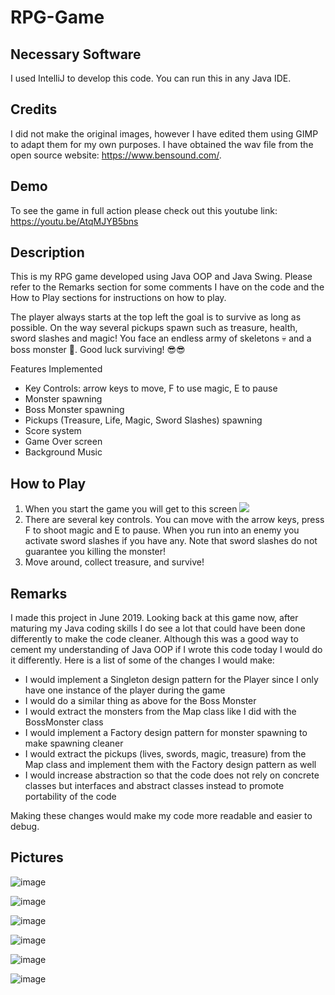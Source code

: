 # RPG-Game

## Necessary Software
I used IntelliJ to develop this code. You can run this in any Java IDE.

## Credits
I did not make the original images, however I have edited them using GIMP to adapt them for my own purposes. I have obtained the wav file from the open source website: https://www.bensound.com/.

## Demo
To see the game in full action please check out this youtube link: https://youtu.be/AtqMJYB5bns

## Description
This is my RPG game developed using Java OOP and Java Swing. Please refer to the Remarks section for some comments I have on the code and the How to Play sections for instructions on how to play.

The player always starts at the top left the goal is to survive as long as possible. On the way several pickups spawn such as treasure, health, sword slashes and magic! You face an endless army of skeletons 💀 and a boss monster 🐲. Good luck surviving! 😎😎

Features Implemented
- Key Controls: arrow keys to move, F to use magic, E to pause
- Monster spawning
- Boss Monster spawning
- Pickups (Treasure, Life, Magic, Sword Slashes) spawning
- Score system
- Game Over screen
- Background Music

## How to Play

<ol> 
  <li> 
    When you start the game you will get to this screen
    <img src = "https://user-images.githubusercontent.com/53048085/129735927-be52b151-5b14-4656-a9e3-c44230553ee8.png"/>
  </li>
  
  <li> 
    There are several key controls. You can move with the arrow keys, press F to shoot magic and E to pause. When you run into an enemy you activate sword slashes if you have any.
    Note that sword slashes do not guarantee you killing the monster!
  </li>
  
  <li> 
    Move around, collect treasure, and survive! 
  </li>
</ol>

## Remarks
I made this project in June 2019. Looking back at this game now, after maturing my Java coding skills I do see a lot that could have been done differently to make the code cleaner. Although this was a good way to cement my understanding of Java OOP if I wrote this code today I would do it differently. Here is a list of some of the changes I would make:

-  I would implement a Singleton design pattern for the Player since I only have one instance of the player during the game
-  I would do a similar thing as above for the Boss Monster
-  I would extract the monsters from the Map class like I did with the BossMonster class
-  I would implement a Factory design pattern for monster spawning to make spawning cleaner
-  I would extract the pickups (lives, swords, magic, treasure) from the Map class and implement them with the Factory design pattern as well
-  I would increase abstraction so that the code does not rely on concrete classes but interfaces and abstract classes instead to promote portability of the code

Making these changes would make my code more readable and easier to debug. 

## Pictures

![image](https://user-images.githubusercontent.com/53048085/129738560-fa39fe27-0793-4847-a509-4ef42e2128b0.png)

![image](https://user-images.githubusercontent.com/53048085/129738802-f6cd6738-0ebb-450a-860d-b124d4fdc843.png)

![image](https://user-images.githubusercontent.com/53048085/129738915-5fef8fd4-337a-4e3d-941f-7a951a9f432b.png)

![image](https://user-images.githubusercontent.com/53048085/129739195-261a4de5-b757-4c7c-99e1-d1115f67deaf.png)

![image](https://user-images.githubusercontent.com/53048085/129739698-e4bfc530-d3b5-4d91-a172-fd0a30c37433.png)

![image](https://user-images.githubusercontent.com/53048085/129739874-9d637a0d-a7de-4657-95c8-fe1a7a5c352d.png)







